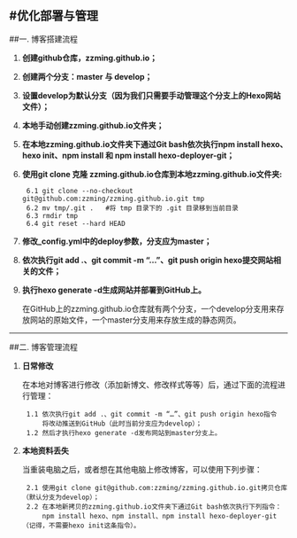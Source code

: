 #优化部署与管理
---
##一. 博客搭建流程
1. **创建github仓库，zzming.github.io；**
2. **创建两个分支：master 与 develop；**
3. **设置develop为默认分支（因为我们只需要手动管理这个分支上的Hexo网站文件）；**
4. **本地手动创建zzming.github.io文件夹；**
5. **在本地zzming.github.io文件夹下通过Git bash依次执行npm install hexo、hexo init、npm install 和 npm install hexo-deployer-git；**
6. **使用git clone 克隆 zzming.github.io仓库到本地zzming.github.io文件夹:**

		6.1 git clone --no-checkout git@github.com:zzming/zzming.github.io.git tmp
		6.2 mv tmp/.git .   #将 tmp 目录下的 .git 目录移到当前目录
		6.3 rmdir tmp
		6.4 git reset --hard HEAD

7. **修改_config.yml中的deploy参数，分支应为master；**
8. **依次执行git add .、git commit -m “…”、git push origin hexo提交网站相关的文件；**
9. **执行hexo generate -d生成网站并部署到GitHub上。**

	在GitHub上的zzming.github.io仓库就有两个分支，一个develop分支用来存放网站的原始文件，一个master分支用来存放生成的静态网页。

---

##二. 博客管理流程

1. **日常修改**

	在本地对博客进行修改（添加新博文、修改样式等等）后，通过下面的流程进行管理：

		1.1 依次执行git add .、git commit -m “…”、git push origin hexo指令
			将改动推送到GitHub（此时当前分支应为develop）；
		1.2 然后才执行hexo generate -d发布网站到master分支上。

2. **本地资料丢失**

	当重装电脑之后，或者想在其他电脑上修改博客，可以使用下列步骤：

		2.1 使用git clone git@github.com:zzming/zzming.github.io.git拷贝仓库（默认分支为develop）；
		2.2 在本地新拷贝的zzming.github.io文件夹下通过Git bash依次执行下列指令：
			npm install hexo、npm install、npm install hexo-deployer-git（记得，不需要hexo init这条指令）。